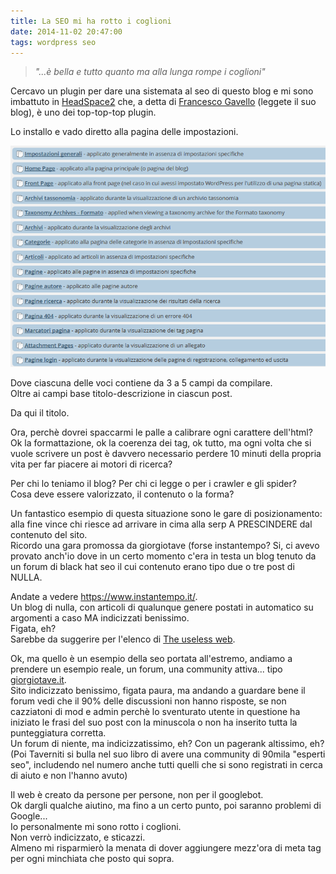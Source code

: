 ```yaml
---
title: La SEO mi ha rotto i coglioni
date: 2014-11-02 20:47:00
tags: wordpress seo
---
```


> *"...è bella e tutto quanto ma alla lunga rompe i coglioni"*

Cercavo un plugin per dare una sistemata al seo di questo blog e mi sono
imbattuto in [HeadSpace2](https://wordpress.org/plugins/headspace2/) che,
a detta di [Francesco
Gavello](https://francescogavello.it/25-plugin-che-hanno-fatto-crescere-il-mio-blog-durante-questi-anni)
(leggete il suo blog), è uno dei top-top-top plugin.

Lo installo e vado diretto alla pagina delle impostazioni.

![sticazzi della seo](/assets/img/posts/2014/2014-02-11_20h27_46.png)

Dove ciascuna delle voci contiene da 3 a 5 campi da compilare.  
Oltre ai campi base titolo-descrizione in ciascun post.

Da qui il titolo.

Ora, perchè dovrei spaccarmi le palle a calibrare ogni carattere
dell'html?  
Ok la formattazione, ok la coerenza dei tag, ok tutto, ma ogni volta
che si vuole scrivere un post è davvero necessario perdere 10 minuti
della propria vita per far piacere ai motori di ricerca?

Per chi lo teniamo il blog? Per chi ci legge o per i crawler e gli
spider?  
Cosa deve essere valorizzato, il contenuto o la forma?

Un fantastico esempio di questa situazione sono le gare di
posizionamento: alla fine vince chi riesce ad arrivare in cima alla serp
A PRESCINDERE dal contenuto del sito.  
Ricordo una gara promossa da giorgiotave (forse instantempo? Si, ci
avevo provato anch'io dove in
un certo momento c'era in testa un blog tenuto da un forum di black hat
seo il cui contenuto erano tipo due o tre post di NULLA.

Andate a vedere <https://www.instantempo.it/>.  
Un blog di nulla, con articoli di qualunque genere postati in
automatico su argomenti a caso MA indicizzati benissimo.  
Figata, eh?  
Sarebbe da suggerire per l'elenco di [The useless
web](https://www.theuselessweb.com/).

Ok, ma quello è un esempio della seo portata all'estremo, andiamo a
prendere un esempio reale, un forum, una community attiva... tipo
[giorgiotave.it](https://giorgiotave.it).  
Sito indicizzato benissimo, figata paura, ma andando a guardare bene il
forum vedi che il 90% delle discussioni non hanno risposte, se non
cazziatoni di mod e admin perchè lo sventurato utente in questione ha
iniziato le frasi del suo post con la minuscola o non ha inserito tutta
la punteggiatura corretta.  
Un forum di niente, ma indicizzatissimo, eh? Con un pagerank altissimo,
eh?  
(Poi Taverniti si bulla nel suo libro di avere una community di 90mila
"esperti seo", includendo nel numero anche tutti quelli che si sono
registrati in cerca di aiuto e non l'hanno avuto)

Il web è creato da persone per persone, non per il googlebot.  
Ok dargli qualche aiutino, ma fino a un certo punto, poi saranno
problemi di Google...  
Io personalmente mi sono rotto i coglioni.  
Non verrò indicizzato, e sticazzi.  
Almeno mi risparmierò la menata di dover aggiungere mezz'ora di meta
tag per ogni minchiata che posto qui sopra.
